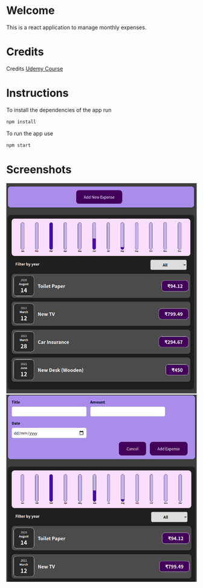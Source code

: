 # Welcome
This is a react application to manage monthly expenses.

# Credits
Credits [Udemy Course](https://www.udemy.com/course/react-the-complete-guide-incl-redux/)

# Instructions
To install the dependencies of the app run
```bash
npm install
```

To run the app use
```bash
npm start
```

# Screenshots
![screen1](./public/screen1.png)
![screen2](./public/screen2.png)
